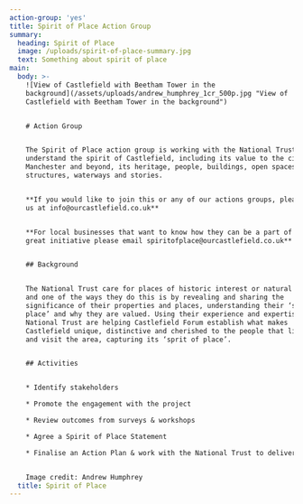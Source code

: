 ```yaml
---
action-group: 'yes'
title: Spirit of Place Action Group
summary:
  heading: Spirit of Place
  image: /uploads/spirit-of-place-summary.jpg
  text: Something about spirit of place
main:
  body: >-
    ![View of Castlefield with Beetham Tower in the
    background](/assets/uploads/andrew_humphrey_1cr_500p.jpg "View of
    Castlefield with Beetham Tower in the background")


    # Action Group


    The Spirit of Place action group is working with the National Trust to
    understand the spirit of Castlefield, including its value to the city of
    Manchester and beyond, its heritage, people, buildings, open spaces,
    structures, waterways and stories.


    **If you would like to join this or any of our actions groups, please email
    us at info@ourcastlefield.co.uk**


    **For local businesses that want to know how they can be a part of this
    great initiative please email spiritofplace@ourcastlefield.co.uk**


    ## Background


    The National Trust care for places of historic interest or natural beauty
    and one of the ways they do this is by revealing and sharing the
    significance of their properties and places, understanding their ‘spirit of
    place’ and why they are valued. Using their experience and expertise, the
    National Trust are helping Castlefield Forum establish what makes
    Castlefield unique, distinctive and cherished to the people that live, work
    and visit the area, capturing its ‘sprit of place’. 


    ## Activities


    * Identify stakeholders

    * Promote the engagement with the project

    * Review outcomes from surveys & workshops

    * Agree a Spirit of Place Statement 

    * Finalise an Action Plan & work with the National Trust to deliver the plan


    Image credit: Andrew Humphrey
  title: Spirit of Place
---
```



